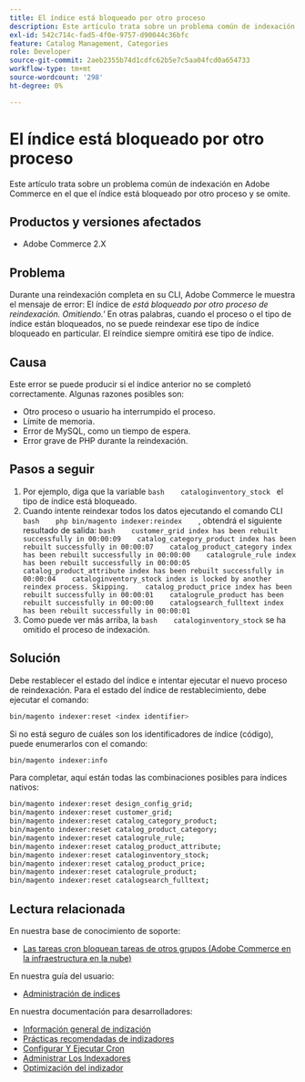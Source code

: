 ```yaml
---
title: El índice está bloqueado por otro proceso
description: Este artículo trata sobre un problema común de indexación en Adobe Commerce en el que el índice está bloqueado por otro proceso y se omite.
exl-id: 542c714c-fad5-4f0e-9757-d90044c36bfc
feature: Catalog Management, Categories
role: Developer
source-git-commit: 2aeb2355b74d1cdfc62b5e7c5aa04fcd0a654733
workflow-type: tm+mt
source-wordcount: '298'
ht-degree: 0%

---
```


# El índice está bloqueado por otro proceso

Este artículo trata sobre un problema común de indexación en Adobe Commerce en el que el índice está bloqueado por otro proceso y se omite.

## Productos y versiones afectados

* Adobe Commerce 2.X

## Problema

Durante una reindexación completa en su CLI, Adobe Commerce le muestra el mensaje de error: El índice de *está bloqueado por otro proceso de reindexación. Omitiendo.&#39;* En otras palabras, cuando el proceso o el tipo de índice están bloqueados, no se puede reindexar ese tipo de índice bloqueado en particular. El reíndice siempre omitirá ese tipo de índice.

## Causa

Este error se puede producir si el índice anterior no se completó correctamente. Algunas razones posibles son:

* Otro proceso o usuario ha interrumpido el proceso.
* Límite de memoria.
* Error de MySQL, como un tiempo de espera.
* Error grave de PHP durante la reindexación.

## Pasos a seguir

1. Por ejemplo, diga que la variable    ```bash    cataloginventory_stock ```    el tipo de índice está bloqueado.
1. Cuando intente reindexar todos los datos ejecutando el comando CLI    ```bash    php bin/magento indexer:reindex    ```, obtendrá el siguiente resultado de salida:    ```bash    customer_grid index has been rebuilt successfully in 00:00:09    catalog_category_product index has been rebuilt successfully in 00:00:07    catalog_product_category index has been rebuilt successfully in 00:00:00    catalogrule_rule index has been rebuilt successfully in 00:00:05    catalog_product_attribute index has been rebuilt successfully in 00:00:04    cataloginventory_stock index is locked by another reindex process. Skipping.    catalog_product_price index has been rebuilt successfully in 00:00:01    catalogrule_product has been rebuilt successfully in 00:00:00    catalogsearch_fulltext index has been rebuilt successfully in 00:00:01    ```
1. Como puede ver más arriba, la    ```bash    cataloginventory_stock```    se ha omitido el proceso de indexación.


## Solución

Debe restablecer el estado del índice e intentar ejecutar el nuevo proceso de reindexación. Para el estado del índice de restablecimiento, debe ejecutar el comando:

```bash
bin/magento indexer:reset <index identifier>
```

Si no está seguro de cuáles son los identificadores de índice (código), puede enumerarlos con el comando:

```bash
bin/magento indexer:info
```

Para completar, aquí están todas las combinaciones posibles para índices nativos:

```bash
bin/magento indexer:reset design_config_grid;
bin/magento indexer:reset customer_grid;
bin/magento indexer:reset catalog_category_product;
bin/magento indexer:reset catalog_product_category;
bin/magento indexer:reset catalogrule_rule;
bin/magento indexer:reset catalog_product_attribute;
bin/magento indexer:reset cataloginventory_stock;
bin/magento indexer:reset catalog_product_price;
bin/magento indexer:reset catalogrule_product;
bin/magento indexer:reset catalogsearch_fulltext;
```


## Lectura relacionada

En nuestra base de conocimiento de soporte:

* [Las tareas cron bloquean tareas de otros grupos (Adobe Commerce en la infraestructura en la nube)](/help/troubleshooting/miscellaneous/cron-tasks-lock-tasks-from-other-groups.md)

En nuestra guía del usuario:

* [Administración de índices](https://experienceleague.adobe.com/es/docs/commerce-admin/systems/tools/index-management?itm_source=merchdocs&amp;itm_medium=search_page&amp;itm_campaign=federated_search&amp;itm_term=reindexing)

En nuestra documentación para desarrolladores:

* [Información general de indización](https://developer.adobe.com/commerce/php/development/components/indexing/)
* [Prácticas recomendadas de indizadores](https://experienceleague.adobe.com/es/docs/commerce-operations/performance-best-practices/configuration)
* [Configurar Y Ejecutar Cron](https://experienceleague.adobe.com/es/docs/commerce-operations/configuration-guide/cli/configure-cron-jobs)
* [Administrar Los Indexadores](https://experienceleague.adobe.com/es/docs/commerce-operations/configuration-guide/cli/manage-indexers)
* [Optimización del indizador](https://developer.adobe.com/commerce/php/development/components/indexing/optimization/)
